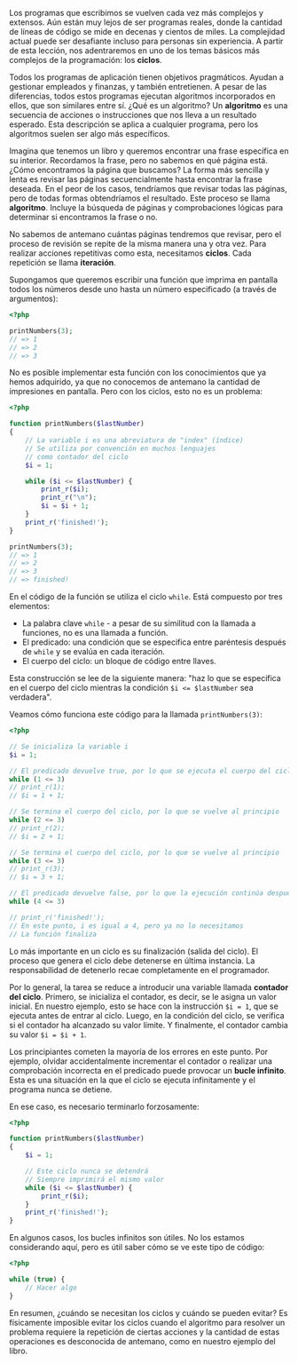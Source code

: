Los programas que escribimos se vuelven cada vez más complejos y extensos. Aún están muy lejos de ser programas reales, donde la cantidad de líneas de código se mide en decenas y cientos de miles. La complejidad actual puede ser desafiante incluso para personas sin experiencia. A partir de esta lección, nos adentraremos en uno de los temas básicos más complejos de la programación: los **ciclos**.

Todos los programas de aplicación tienen objetivos pragmáticos. Ayudan a gestionar empleados y finanzas, y también entretienen. A pesar de las diferencias, todos estos programas ejecutan algoritmos incorporados en ellos, que son similares entre sí. ¿Qué es un algoritmo? Un **algoritmo** es una secuencia de acciones o instrucciones que nos lleva a un resultado esperado. Esta descripción se aplica a cualquier programa, pero los algoritmos suelen ser algo más específicos.

Imagina que tenemos un libro y queremos encontrar una frase específica en su interior. Recordamos la frase, pero no sabemos en qué página está. ¿Cómo encontramos la página que buscamos? La forma más sencilla y lenta es revisar las páginas secuencialmente hasta encontrar la frase deseada. En el peor de los casos, tendríamos que revisar todas las páginas, pero de todas formas obtendríamos el resultado. Este proceso se llama **algoritmo**. Incluye la búsqueda de páginas y comprobaciones lógicas para determinar si encontramos la frase o no.

No sabemos de antemano cuántas páginas tendremos que revisar, pero el proceso de revisión se repite de la misma manera una y otra vez. Para realizar acciones repetitivas como esta, necesitamos **ciclos**. Cada repetición se llama **iteración**.

Supongamos que queremos escribir una función que imprima en pantalla todos los números desde uno hasta un número especificado (a través de argumentos):

```php
<?php

printNumbers(3);
// => 1
// => 2
// => 3
```

No es posible implementar esta función con los conocimientos que ya hemos adquirido, ya que no conocemos de antemano la cantidad de impresiones en pantalla. Pero con los ciclos, esto no es un problema:

```php
<?php

function printNumbers($lastNumber)
{
    // La variable i es una abreviatura de "index" (índice)
    // Se utiliza por convención en muchos lenguajes
    // como contador del ciclo
    $i = 1;

    while ($i <= $lastNumber) {
        print_r($i);
        print_r("\n");
        $i = $i + 1;
    }
    print_r('finished!');
}

printNumbers(3);
// => 1
// => 2
// => 3
// => finished!
```


En el código de la función se utiliza el ciclo `while`. Está compuesto por tres elementos:

* La palabra clave `while` - a pesar de su similitud con la llamada a funciones, no es una llamada a función.
* El predicado: una condición que se especifica entre paréntesis después de `while` y se evalúa en cada iteración.
* El cuerpo del ciclo: un bloque de código entre llaves.

Esta construcción se lee de la siguiente manera: "haz lo que se especifica en el cuerpo del ciclo mientras la condición `$i <= $lastNumber` sea verdadera".

Veamos cómo funciona este código para la llamada `printNumbers(3)`:

```php
<?php

// Se inicializa la variable i
$i = 1;

// El predicado devuelve true, por lo que se ejecuta el cuerpo del ciclo
while (1 <= 3)
// print_r(1);
// $i = 1 + 1;

// Se termina el cuerpo del ciclo, por lo que se vuelve al principio
while (2 <= 3)
// print_r(2);
// $i = 2 + 1;

// Se termina el cuerpo del ciclo, por lo que se vuelve al principio
while (3 <= 3)
// print_r(3);
// $i = 3 + 1;

// El predicado devuelve false, por lo que la ejecución continúa después del ciclo
while (4 <= 3)

// print_r('finished!');
// En este punto, i es igual a 4, pero ya no lo necesitamos
// La función finaliza
```

Lo más importante en un ciclo es su finalización (salida del ciclo). El proceso que genera el ciclo debe detenerse en última instancia. La responsabilidad de detenerlo recae completamente en el programador.

Por lo general, la tarea se reduce a introducir una variable llamada **contador del ciclo**. Primero, se inicializa el contador, es decir, se le asigna un valor inicial. En nuestro ejemplo, esto se hace con la instrucción `$i = 1`, que se ejecuta antes de entrar al ciclo. Luego, en la condición del ciclo, se verifica si el contador ha alcanzado su valor límite. Y finalmente, el contador cambia su valor `$i = $i + 1`.

Los principiantes cometen la mayoría de los errores en este punto. Por ejemplo, olvidar accidentalmente incrementar el contador o realizar una comprobación incorrecta en el predicado puede provocar un **bucle infinito**. Esta es una situación en la que el ciclo se ejecuta infinitamente y el programa nunca se detiene.

En ese caso, es necesario terminarlo forzosamente:

```php
<?php

function printNumbers($lastNumber)
{
    $i = 1;

    // Este ciclo nunca se detendrá
    // Siempre imprimirá el mismo valor
    while ($i <= $lastNumber) {
        print_r($i);
    }
    print_r('finished!');
}
```

En algunos casos, los bucles infinitos son útiles. No los estamos considerando aquí, pero es útil saber cómo se ve este tipo de código:

```php
<?php

while (true) {
    // Hacer algo
}
```

En resumen, ¿cuándo se necesitan los ciclos y cuándo se pueden evitar? Es físicamente imposible evitar los ciclos cuando el algoritmo para resolver un problema requiere la repetición de ciertas acciones y la cantidad de estas operaciones es desconocida de antemano, como en nuestro ejemplo del libro.
